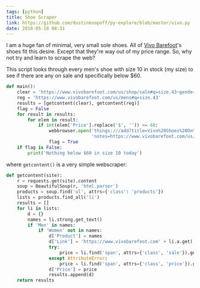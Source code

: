 ```yaml
---
tags: [python]
title: Shoe Scraper
link: https://github.com/dustinknopoff/py-explore/blob/master/vivo.py
date: 2018-05-18 08:31
---
```


I am a huge fan of minimal, very small sole shoes. All of [Vivo Barefoot](https://www.vivobarefoot.com/us)'s shoes fit this desire. Except that they're way out of my price range. So, why not try and learn to scrape the web?

This script looks through every men's shoe with size 10 in stock (my size) to see if there are any on sale and specifically below $60.

```python
def main():
    clear = 'https://www.vivobarefoot.com/us/shop/sale#q=size.43~gender.Mens'
    reg = 'https://www.vivobarefoot.com/us/mens#q=size.43'
    results = [getcontent(clear), getcontent(reg)]
    flag = False
    for result in results:
        for elem in result:
            if int(elem['Price'].replace('$', '')) <= 60:
                webbrowser.open('things:///add?title=Vivo%20Shoes%20On%20Sale!&'
                                'notes=https://www.vivobarefoot.com/us/shop/sale#q=size.43~gender.Mens&when=Today')
                flag = True
    if flag is False:
        print('Nothing below $60 in size 10 today')
```

where `getcontent()` is a very simple webscraper:

```python
def getcontent(site):
    r = requests.get(site).content
    soup = BeautifulSoup(r, 'html.parser')
    products = soup.find('ul', attrs={'class': 'products'})
    lists = products.find_all('li')
    results = []
    for li in lists:
        d = {}
        names = li.strong.get_text()
        if 'Men' in names:
            if 'Women' not in names:
                d['Product'] = names
                d['Link'] = 'https://www.vivobarefoot.com' + li.a.get('href')
                try:
                    price = li.find('span', attrs={'class', 'sale'}).get_text()
                except AttributeError:
                    price = li.find('span', attrs={'class', 'price'}).get_text()
                d['Price'] = price
                results.append(d)
    return results
```
